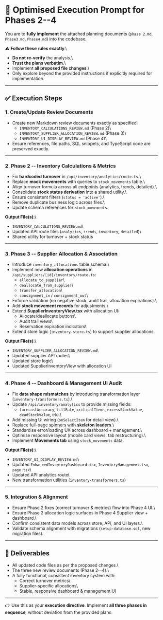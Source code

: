 # 📌 Optimised Execution Prompt for Phases 2--4

You are to **fully implement** the attached planning documents
(`phase 2.md`, `Phase3.md`, `Phase4.md`) into the codebase.

⚠️ **Follow these rules exactly**:\
- **Do not re-verify** the analysis.\
- **Trust the plans verbatim.**\
- Implement **all proposed file changes**.\
- Only explore beyond the provided instructions if explicitly required
for implementation.

------------------------------------------------------------------------

## ✅ Execution Steps

### 1. Create/Update Review Documents

-   Create new Markdown review documents exactly as specified:
    -   `INVENTORY_CALCULATIONS_REVIEW.md` (Phase 2)\
    -   `INVENTORY_SUPPLIER_ALLOCATION_REVIEW.md` (Phase 3)\
    -   `INVENTORY_UI_DISPLAY_REVIEW.md` (Phase 4)\
-   Ensure references, file paths, SQL snippets, and TypeScript code are
    preserved exactly.

------------------------------------------------------------------------

### 2. Phase 2 -- Inventory Calculations & Metrics

-   Fix **hardcoded turnover** in `/api/inventory/analytics/route.ts`.\
-   Replace **mock movements** with queries to `stock_movements` table.\
-   Align turnover formula across all endpoints (analytics, trends,
    detailed).\
-   Consolidate **stock status derivation** into a shared utility.\
-   Ensure consistent filters (`status = 'active'`).\
-   Remove duplicate business logic across files.\
-   Update schema references for `stock_movements`.

**Output File(s):**\
- `INVENTORY_CALCULATIONS_REVIEW.md`\
- Updated API route files (`analytics`, `trends`, `inventory`,
`detailed`)\
- Shared utility for turnover + stock status

------------------------------------------------------------------------

### 3. Phase 3 -- Supplier Allocation & Association

-   Introduce `inventory_allocations` table schema.\
-   Implement new **allocation operations** in
    `/api/suppliers/[id]/inventory/route.ts`:
    -   `allocate_to_supplier`\
    -   `deallocate_from_supplier`\
    -   `transfer_allocation`\
    -   `consignment_in` / `consignment_out`\
-   Enforce validation (no negative stock, audit trail, allocation
    expirations).\
-   Add **stock movement records** for adjustments.\
-   Extend **SupplierInventoryView.tsx** with allocation UI:
    -   Allocate/deallocate buttons\
    -   Audit trail views\
    -   Reservation expiration indicators\
-   Extend store logic (`inventory-store.ts`) to support supplier
    allocations.

**Output File(s):**\
- `INVENTORY_SUPPLIER_ALLOCATION_REVIEW.md`\
- Updated supplier API routes\
- Updated store logic\
- Updated SupplierInventoryView with allocation UI

------------------------------------------------------------------------

### 4. Phase 4 -- Dashboard & Management UI Audit

-   Fix **data shape mismatches** by introducing transformation layer
    (`inventory-transformers.ts`).\
-   Update `/api/inventory/analytics` to provide missing fields:
    -   `forecastAccuracy`, `fillRate`, `criticalItems`,
        `excessStockValue`, `deadStockValue`, etc.\
-   Add missing UI wiring (`onSelectItem` for detail view).\
-   Replace full-page spinners with **skeleton loaders**.\
-   Standardise error/loading UX across dashboard + management.\
-   Optimise responsive layout (mobile card views, tab restructuring).\
-   Implement **Movements tab** using `stock_movements` data.

**Output File(s):**\
- `INVENTORY_UI_DISPLAY_REVIEW.md`\
- Updated `EnhancedInventoryDashboard.tsx`, `InventoryManagement.tsx`,
`page.tsx`\
- Updated API analytics route\
- New transformation utilities (`inventory-transformers.ts`)

------------------------------------------------------------------------

### 5. Integration & Alignment

-   Ensure Phase 2 fixes (correct turnover & metrics) flow into Phase 4
    UI.\
-   Ensure Phase 3 allocation logic surfaces in Phase 4 Supplier view +
    dashboard.\
-   Confirm consistent data models across store, API, and UI layers.\
-   Validate schema alignment with migrations (`setup-database.sql`, new
    migration files).

------------------------------------------------------------------------

## 🎯 Deliverables

-   All updated code files as per the proposed changes.\
-   The three new review documents (Phase 2--4).\
-   A fully functional, consistent inventory system with:
    -   Correct turnover metrics\
    -   Supplier-specific allocations\
    -   Stable, responsive dashboard & management UI

------------------------------------------------------------------------

👉 Use this as your **execution directive**. Implement **all three
phases in sequence**, without deviation from the provided plans.
